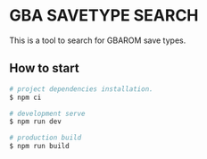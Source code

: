 # GBA SAVETYPE SEARCH

This is a tool to search for GBAROM save types.

## How to start

```bash
# project dependencies installation.
$ npm ci

# development serve
$ npm run dev

# production build
$ npm run build
```
